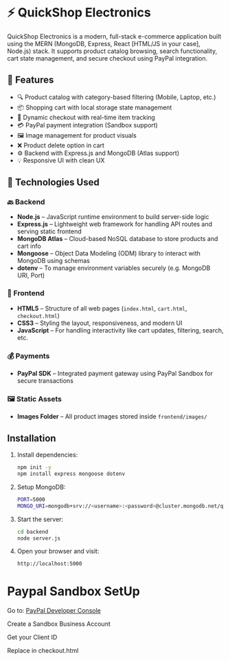 # ⚡ QuickShop Electronics 

QuickShop Electronics is a modern, full-stack e-commerce application built using the MERN (MongoDB, Express, React [HTML/JS in your case], Node.js) stack. It supports product catalog browsing, search functionality, cart state management, and secure checkout using PayPal integration.

## 📌 Features

- 🔍 Product catalog with category-based filtering (Mobile, Laptop, etc.)
- 📦 Shopping cart with local storage state management
- 🧾 Dynamic checkout with real-time item tracking
- 💳 PayPal payment integration (Sandbox support)
- 🖼️ Image management for product visuals
- ❌ Product delete option in cart
- ⚙️ Backend with Express.js and MongoDB (Atlas support)
- 💡 Responsive UI with clean UX

## 🧰 Technologies Used

### 🔙 Backend
- **Node.js** – JavaScript runtime environment to build server-side logic
- **Express.js** – Lightweight web framework for handling API routes and serving static frontend
- **MongoDB Atlas** – Cloud-based NoSQL database to store products and cart info
- **Mongoose** – Object Data Modeling (ODM) library to interact with MongoDB using schemas
- **dotenv** – To manage environment variables securely (e.g. MongoDB URI, Port)

### 🎨 Frontend
- **HTML5** – Structure of all web pages (`index.html`, `cart.html`, `checkout.html`)
- **CSS3** – Styling the layout, responsiveness, and modern UI
- **JavaScript** – For handling interactivity like cart updates, filtering, search, etc.

### 💰 Payments
- **PayPal SDK** – Integrated payment gateway using PayPal Sandbox for secure transactions

### 🖼️ Static Assets
- **Images Folder** – All product images stored inside `frontend/images/`

## Installation

1. Install dependencies:

   ```bash
   npm init -y
   npm install express mongoose dotenv

2. Setup MongoDB:

   ```bash
   PORT=5000
   MONGO_URI=mongodb+srv://<username>:<password>@cluster.mongodb.net/quickshop

3. Start the server:
   
   ```bash
   cd backend
   node server.js

4. Open your browser and visit:
   
   ```bash
   http://localhost:5000

# Paypal Sandbox SetUp

Go to: [PayPal Developer Console](https://developer.paypal.com/home/)

Create a Sandbox Business Account

Get your Client ID

Replace in checkout.html






